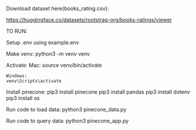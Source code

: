 Download dataset here(books_rating.csv):

https://huggingface.co/datasets/rootstrap-org/books-ratings/viewer

TO RUN:

Setup .env using example.env


Make venv:
python3 -m venv venv


Activate:
	Mac:
	source venv/bin/activate
	  
	Windows:
	venv\Scripts\activate

Install pinecone:
pip3 install pinecone
pip3 install pandas
pip3 install dotenv
pip3 install os

Run code to load data:
python3 pinecone_data.py

Run code to query data:
python3 pinecone_app.py








